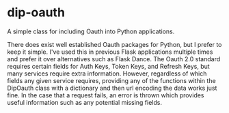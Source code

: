 # dip-oauth
A simple class for including Oauth into Python applications.

There does exist well established Oauth packages for Python, but I prefer to keep it simple. I've used this in previous Flask applications 
multiple times and prefer it over alternatives such as Flask Dance. The Oauth 2.0 standard requires certain fields for Auth Keys, Token Keys, 
and Refresh Keys, but many services require extra information. However, regardless of which fields any given service requires, providing
any of the functions within the DipOauth class with a dictionary and then url encoding the data works just fine. In the case that 
a request fails, an error is thrown which provides useful information such as any potential missing fields.
